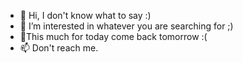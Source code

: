 - 👋 Hi, I don't know what to say :)
- 👀 I’m interested in whatever you are searching for ;)
- 🌱This much for today come back tomorrow :(
- 📫 Don't reach me.
<!---
sugam-hub/sugam-hub is a ✨ special ✨ repository because its `README.md` (this file) appears on your GitHub profile.
You can click the Preview link to take a look at your changes.
--->
